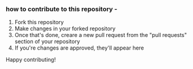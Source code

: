 ### how to contribute to this repository -

1. Fork this repository
2. Make changes in your forked repository
3. Once that's done, creare a new pull request from the "pull requests" section of your repository
4. If you're changes are approved, they'll appear here

Happy contributing!
